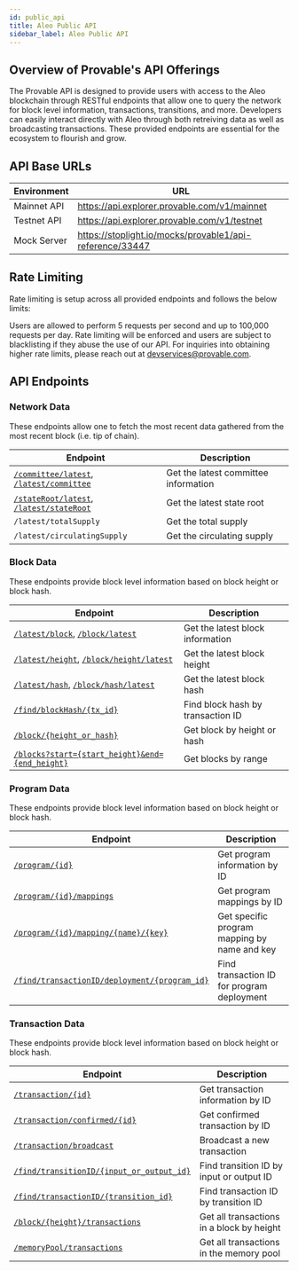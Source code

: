 ```yaml
---
id: public_api
title: Aleo Public API
sidebar_label: Aleo Public API
---
```

## Overview of Provable's API Offerings

The Provable API is designed to provide users with access to the Aleo blockchain through RESTful endpoints that allow one to query the network for block level information, transactions, transitions, and more. Developers can easily interact directly with Aleo through both retreiving data as well as broadcasting transactions. These provided endpoints are essential for the ecosystem to flourish and grow.

## API Base URLs

<!-- markdown-link-check-disable -->
| Environment | URL |
|-------------|-----|
| Mainnet API | https://api.explorer.provable.com/v1/mainnet |
| Testnet API | https://api.explorer.provable.com/v1/testnet |
| Mock Server | https://stoplight.io/mocks/provable1/api-reference/33447 |
<!-- markdown-link-check-enable -->

## Rate Limiting
Rate limiting is setup across all provided endpoints and follows the below limits:

Users are allowed to perform 5 requests per second and up to 100,000 requests per day.
Rate limiting will be enforced and users are subject to blacklisting if they abuse the use of our API. For inquiries into obtaining higher rate limits, please reach out at devservices@provable.com.

## API Endpoints

### Network Data
These endpoints allow one to fetch the most recent data gathered from the most recent block (i.e. tip of chain).

| Endpoint | Description |
|----------|-------------|
| [`/committee/latest`](./15_get_committee.md), [`/latest/committee`](./15_get_committee.md) | Get the latest committee information |
| [`/stateRoot/latest`](./05_get_latest_state_root.md), [`/latest/stateRoot`](./05_get_latest_state_root.md) | Get the latest state root |
| `/latest/totalSupply` | Get the total supply |
| `/latest/circulatingSupply` | Get the circulating supply |

### Block Data
These endpoints provide block level information based on block height or block hash.

| Endpoint | Description |
|----------|-------------|
| [`/latest/block`](./04_get_latest_block.md), [`/block/latest`](./04_get_latest_block.md) | Get the latest block information |
| [`/latest/height`](./02_get_latest_height.md), [`/block/height/latest`](./02_get_latest_height.md) | Get the latest block height |
| [`/latest/hash`](./03_get_latest_hash.md), [`/block/hash/latest`](./03_get_latest_hash.md) | Get the latest block hash |
| [`/find/blockHash/{tx_id}`](./22_find_block_hash.md) | Find block hash by transaction ID |
| [`/block/{height_or_hash}`](./06_get_block.md) | Get block by height or hash |
| [`/blocks?start={start_height}&end={end_height}`](./07_get_blocks.md) | Get blocks by range |

### Program Data
These endpoints provide block level information based on block height or block hash.

| Endpoint | Description |
|----------|-------------|
| [`/program/{id}`](./13_get_program.md) | Get program information by ID |
| [`/program/{id}/mappings`](./16_get_mapping_names.md) | Get program mappings by ID |
| [`/program/{id}/mapping/{name}/{key}`](./17_get_mapping_value.md) | Get specific program mapping by name and key |
| [`/find/transactionID/deployment/{program_id}`](./24_find_transaction_id_from_program_id.md) | Find transaction ID for program deployment |

### Transaction Data
These endpoints provide block level information based on block height or block hash.

| Endpoint | Description |
|----------|-------------|
| [`/transaction/{id}`](./10_get_transaction.md) | Get transaction information by ID |
| [`/transaction/confirmed/{id}`](./11_get_confirmation_status.md) | Get confirmed transaction by ID |
| [`/transaction/broadcast`](./26_transaction_broadcast.md) | Broadcast a new transaction |
| [`/find/transitionID/{input_or_output_id}`](./23_find_transition_id.md) | Find transition ID by input or output ID |
| [`/find/transactionID/{transition_id}`](./25_find_transaction_id_from_transition_id.md) | Find transaction ID by transition ID |
| [`/block/{height}/transactions`](./08_get_block_transactions.md) | Get all transactions in a block by height |
| [`/memoryPool/transactions`](./12_get_memory_pool_transactions.md) | Get all transactions in the memory pool |
